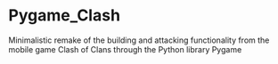 # Pygame_Clash
Minimalistic remake of the building and attacking functionality from the mobile game Clash of Clans through the Python library Pygame
